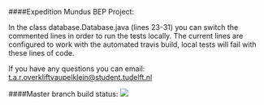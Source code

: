 ####Expedition Mundus BEP Project:

In the class database.Database.java (lines 23-31) you can switch the commented lines in order to run the tests locally. The current lines are configured to work with the automated travis build, local tests will fail with these lines of code.

If you have any questions you can email: t.a.r.overkliftvaupelklein@student.tudelft.nl


####Master branch build status: 
![](https://travis-ci.com/sdumasy/Mundus_Server.svg?token=tZrvGdYVzAcoHnK25H5n&branch=master)

